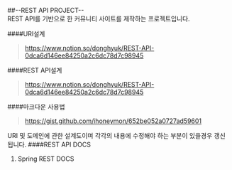 ##--REST API PROJECT-- <br>
REST API를 기반으로 한 커뮤니티 사이트를 제작하는 프로젝트입니다.   

####URI설계
>https://www.notion.so/donghyuk/REST-API-0dca6d146ee84250a2c6dc78d7c98945

####REST API설계
>https://www.notion.so/donghyuk/REST-API-0dca6d146ee84250a2c6dc78d7c98945

####마크다운 사용법
>https://gist.github.com/ihoneymon/652be052a0727ad59601

URI 및 도메인에 관한 설계도이며 각각의 내용에 수정해야 하는 부분이 있을경우 갱신됩니다.
####REST API DOCS
1. Spring REST DOCS 
